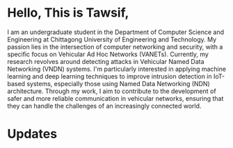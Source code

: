 Hello, This is Tawsif, 
======
I am an undergraduate student in the Department of Computer Science and Engineering at Chittagong University of Engineering and Technology. My passion lies in the intersection of computer networking and security, with a specific focus on Vehicular Ad Hoc Networks (VANETs). Currently, my research revolves around detecting attacks in Vehicular Named Data Networking (VNDN) systems. I'm particularly interested in applying machine learning and deep learning techniques to improve intrusion detection in IoT-based systems, especially those using Named Data Networking (NDN) architecture. Through my work, I aim to contribute to the development of safer and more reliable communication in vehicular networks, ensuring that they can handle the challenges of an increasingly connected world.

Updates
======



